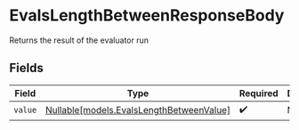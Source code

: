 # EvalsLengthBetweenResponseBody

Returns the result of the evaluator run


## Fields

| Field                                                                            | Type                                                                             | Required                                                                         | Description                                                                      |
| -------------------------------------------------------------------------------- | -------------------------------------------------------------------------------- | -------------------------------------------------------------------------------- | -------------------------------------------------------------------------------- |
| `value`                                                                          | [Nullable[models.EvalsLengthBetweenValue]](../models/evalslengthbetweenvalue.md) | :heavy_check_mark:                                                               | N/A                                                                              |